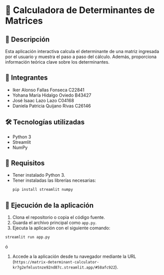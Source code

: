 # 📘 Calculadora de Determinantes de Matrices

## 📌 Descripción
Esta aplicación interactiva calcula el determinante de una matriz ingresada por el usuario y muestra el paso a paso del cálculo. Además, proporciona información teórica clave sobre los determinantes.

## 🧩 Integrantes
- Iker Alonso Fallas Fonseca C22841
- Yohana María Hidalgo Oviedo B43427
- José Isaac Lazo Lazo C04168
- Daniela Patricia Quijano Rivas C26146

## 🛠️ Tecnologías utilizadas
- Python 3
- Streamlit
- NumPy

## 📝 Requisitos
- Tener instalado Python 3.
- Tener instaladas las librerías necesarias:
  ```bash
  pip install streamlit numpy
  ```

## 🚀 Ejecución de la aplicación
1. Clona el repositorio o copia el código fuente.
2. Guarda el archivo principal como `app.py`.
3. Ejecuta la aplicación con el siguiente comando:
  ```bash
  streamlit run app.py
  ```

  ó

1. Accede a la aplicación desde tu navegador mediante la URL (`https://matrix-determinant-calculator-kr7g2efmlustnze92nd87c.streamlit.app/#58afc922`).

